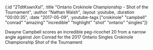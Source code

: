 {:id "2TdtKswnXsI",
 :title "Ontario Crokinole Championship - Shot of the Tournament",
 :author "Nathan Walsh",
 :layout :youtube,
 :duration "00:00:35",
 :date "2017-05-09",
 :youtube-tags
 ["crokinole"
  "campbell"
  "conrad"
  "amazing"
  "incredible"
  "highlight"
  "shot"
  "ontario"
  "singles"]}


Dwayne Campbell scores an incredible peg-ricochet 20 from a narrow angle against Jon Conrad for the 2017 Ontario Singles Crokinole Championship Shot of the Tournament
